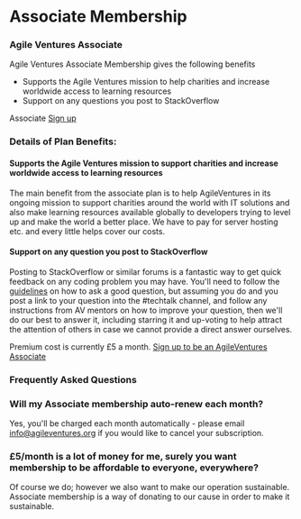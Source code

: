 # Associate Membership

### Agile Ventures Associate

Agile Ventures Associate Membership gives the following benefits

- Supports the Agile Ventures mission to help charities and increase worldwide access to learning resources
- Support on any questions you post to StackOverflow

Associate [Sign up](http://www.agileventures.org/subscriptions/new?plan=associate)

### Details of Plan Benefits:

#### Supports the Agile Ventures mission to support charities and increase worldwide access to learning resources

The main benefit from the associate plan is to help AgileVentures in its ongoing mission to support charities around the world with IT solutions and also make learning resources available globally to developers trying to level up and make the world a better place.  We have to pay for server hosting etc. and every little helps cover our costs.

#### Support on any question you post to StackOverflow

Posting to StackOverflow or similar forums is a fantastic way to get quick feedback on any coding problem you may have.  You'll need to follow the [guidelines](http://stackoverflow.com/help/how-to-ask) on how to ask a good question, but assuming you do and you post a link to your question into the #techtalk channel, and follow any instructions from AV mentors on how to improve your question, then we'll do our best to answer it, including starring it and up-voting to help attract the attention of others in case we cannot provide a direct answer ourselves.

Premium cost is currently &#xa3;5 a month. [Sign up to be an AgileVentures Associate](http://www.agileventures.org/subscriptions/new?plan=associate)

### Frequently Asked Questions

### Will my Associate membership auto-renew each month?

Yes, you'll be charged each month automatically - please email info@agileventures.org if you would like to cancel your subscription.

### &#xa3;5/month is a lot of money for me, surely you want membership to be affordable to everyone, everywhere?

Of course we do; however we also want to make our operation sustainable.  Associate membership is a way of donating to our cause in order to make it sustainable.
